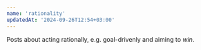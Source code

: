 ```yaml
---
name: 'rationality'
updatedAt: '2024-09-26T12:54+03:00'
---
```


Posts about acting rationally, e.g. goal-drivenly and aiming to _win_.
